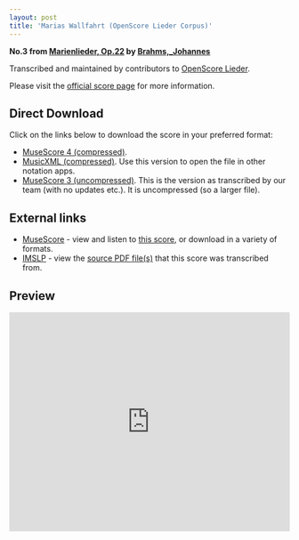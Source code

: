 ```yaml
---
layout: post
title: 'Marias Wallfahrt (OpenScore Lieder Corpus)'
---
```


__No.3 from [Marienlieder, Op.22](https://fourscoreandmore.org/openscore/lieder/Brahms,_Johannes/Marienlieder,_Op.22/) by [Brahms,_Johannes](https://fourscoreandmore.org/openscore/lieder/Brahms,_Johannes)__

Transcribed and maintained by contributors to [OpenScore Lieder].

Please visit the [official score page] for more information.

[official score page]: https://musescore.com/openscore-lieder-corpus/scores/8708688
[OpenScore Lieder]: https://musescore.com/openscore-lieder-corpus

## Direct Download

Click on the links below to download the score in your preferred format:
- [MuseScore 4 (compressed)](https://github.com/openscore/lieder/blob/main/scores/Brahms,_Johannes/Marienlieder,_Op.22/3_Marias_Wallfahrt/lc8708688.mscz?raw=true).
- [MusicXML (compressed)](https://github.com/openscore/lieder/blob/main/scores/Brahms,_Johannes/Marienlieder,_Op.22/3_Marias_Wallfahrt/lc8708688.mxl?raw=true). Use this version to open the file in other notation apps.
- [MuseScore 3 (uncompressed)](https://github.com/openscore/lieder/blob/main/scores/Brahms,_Johannes/Marienlieder,_Op.22/3_Marias_Wallfahrt/lc8708688.mscx?raw=true). This is the version as transcribed by our team (with no updates etc.). It is uncompressed (so a larger file).

## External links

- [MuseScore] - view and listen to [this score][MuseScore], or download in a variety of formats.
- [IMSLP] - view the [source PDF file(s)][IMSLP] that this score was transcribed from.

[MuseScore]: https://musescore.com/score/8708688
[IMSLP]: https://imslp.org/wiki/Special:ReverseLookup/22901

## Preview

<iframe width="100%" height="394" src="https://musescore.com/openscore-lieder-corpus/scores/8708688/embed" frameborder="0" allowfullscreen allow="autoplay; fullscreen"></iframe>
